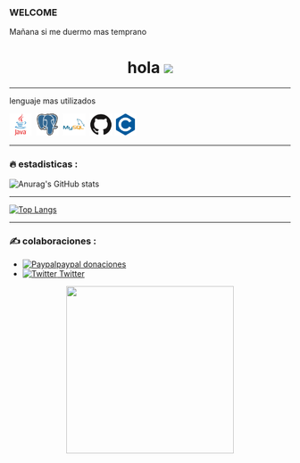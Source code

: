 ### WELCOME
Mañana si me duermo mas temprano

<h1 align="center">hola  <img src="https://media.giphy.com/media/PmXsJnwzEebcoO88HN/giphy.gif" width="45px"></h1>

---
lenguaje mas utilizados
<div>
  <img src="https://github.com/devicons/devicon/blob/master/icons/java/java-original-wordmark.svg" title="Java" alt="Java" width="40" height="40"/>&nbsp;
  <img src="https://github.com/devicons/devicon/blob/master/icons/postgresql/postgresql-original.svg" title="Postgresql" alt="Postgresql" width="40" height="40"/>&nbsp;
  <img src="https://github.com/devicons/devicon/blob/master/icons/mysql/mysql-original-wordmark.svg" title="MySQL"  alt="MySQL" width="40" height="40"/>&nbsp;
  <img src="https://github.com/devicons/devicon/blob/master/icons/github/github-original.svg" title="Github" **alt="Github" width="40" height="40"/>
  <img src="https://github.com/devicons/devicon/blob/master/icons/c/c-plain.svg" title="C" **alt="C" width="40" height="40"/>
</div>


---

### :fire: estadisticas :
![Anurag's GitHub stats](https://github-readme-stats.vercel.app/api?username=alejandro911pa&show_icons=true&theme=dark)

---

[![Top Langs](https://github-readme-stats.vercel.app/api/top-langs/?username=alejandro911pa&langs_count=8)](https://github.com/anuraghazra/github-readme-stats)


---
### ✍️ colaboraciones : 
- <a href="https://paypal.me/AlejandroP911?country.x=MX&locale.x=es_XC"><img src="https://media.giphy.com/media/L90fGYceoLTtqFpohX/giphy.gif" alt="Paypal" width="40" height="40">paypal donaciones </a>
- <a href="https://twitter.com/elto_mate2021"><img src="https://media.giphy.com/media/ktfqJcs9AVf4HeDLFK/giphy.gif" alt="Twitter" width="30" height="30"> Twitter</a>

<p align="center"><img src="https://media.giphy.com/media/hS42TuYYnANLFR9IRQ/giphy.gif" width="300" height="300"  /></p>
